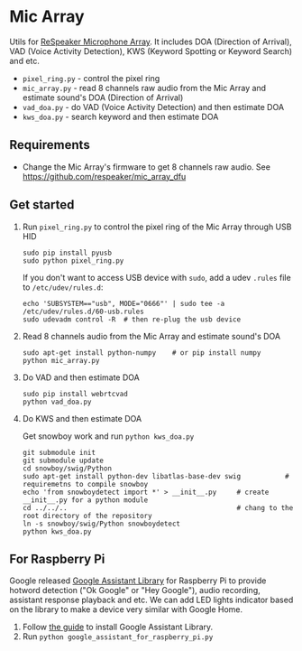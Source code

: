 Mic Array
=========

Utils for [ReSpeaker Microphone Array](https://www.seeedstudio.com/ReSpeaker-Mic-Array-Far-field-w--7-PDM-Microphones--p-2719.html). It includes DOA (Direction of Arrival), VAD (Voice Activity Detection), KWS (Keyword Spotting or Keyword Search) and etc.

+ `pixel_ring.py` - control the pixel ring
+ `mic_array.py` - read 8 channels raw audio from the Mic Array and estimate sound's DOA (Direction of Arrival)
+ `vad_doa.py` - do VAD (Voice Activity Detection) and then estimate DOA
+ `kws_doa.py` - search keyword and then estimate DOA

## Requirements
+ Change the Mic Array's firmware to get 8 channels raw audio. See https://github.com/respeaker/mic_array_dfu


## Get started
1. Run `pixel_ring.py` to control the pixel ring of the Mic Array through USB HID

   ```
   sudo pip install pyusb
   sudo python pixel_ring.py
   ```
   If you don't want to access USB device with `sudo`, add a udev `.rules` file to `/etc/udev/rules.d`:
   ```
   echo 'SUBSYSTEM=="usb", MODE="0666"' | sudo tee -a /etc/udev/rules.d/60-usb.rules
   sudo udevadm control -R  # then re-plug the usb device
   ```

2. Read 8 channels audio from the Mic Array and estimate sound's DOA
   ```
   sudo apt-get install python-numpy    # or pip install numpy
   python mic_array.py
   ```

3. Do VAD and then estimate DOA
   ```
   sudo pip install webrtcvad
   python vad_doa.py
   ```

4. Do KWS and then estimate DOA

   Get snowboy work and run `python kws_doa.py`
   ```
   git submodule init
   git submodule update
   cd snowboy/swig/Python
   sudo apt-get install python-dev libatlas-base-dev swig           # requiremetns to compile snowboy
   echo 'from snowboydetect import *' > __init__.py     # create __init__.py for a python module
   cd ../../..                                          # chang to the root directory of the repository
   ln -s snowboy/swig/Python snowboydetect
   python kws_doa.py
   ```

## For Raspberry Pi
Google released [Google Assistant Library](https://github.com/googlesamples/assistant-sdk-python/tree/master/google-assistant-library) for Raspberry Pi to provide hotword detection ("Ok Google" or "Hey Google"), audio recording, assistant response playback and etc. We can add LED lights indicator based on the library to make a device very similar with Google Home.

1. Follow [the guide](https://github.com/googlesamples/assistant-sdk-python/tree/master/google-assistant-library) to install Google Assistant Library.
2. Run `python google_assistant_for_raspberry_pi.py`
